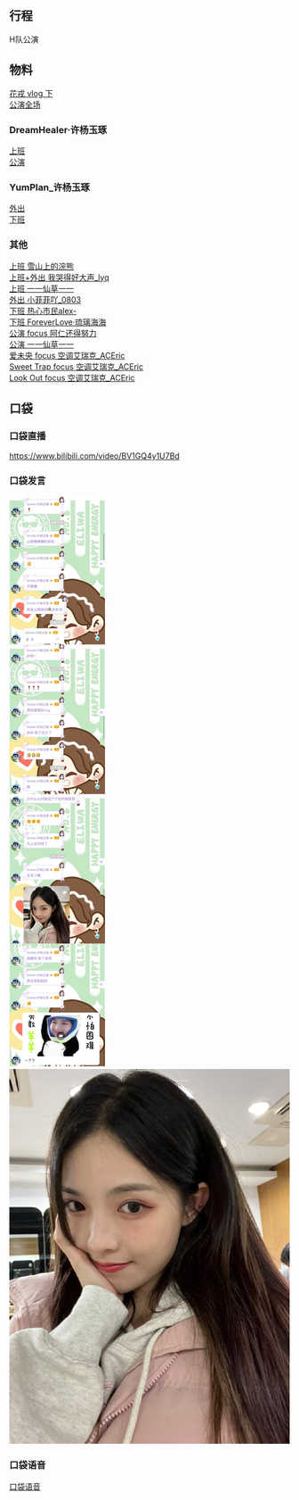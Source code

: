 ## 行程
H队公演

## 物料
[花戎 vlog 下](https://www.bilibili.com/video/BV1XF41187p8)<br>
[公演全场](https://www.bilibili.com/video/BV1VQ4y1U7xa)<br>
### DreamHealer·许杨玉琢
[上班](https://weibo.com/6375088879/L1sRR2nSl)<br>
[公演](https://weibo.com/6375088879/L1ubC8Yln)<br>
### YumPlan_许杨玉琢
[外出](https://weibo.com/7335378002/L1t3OEYzv)<br>
[下班](https://weibo.com/7335378002/L1vvtfHB5)<br>
### 其他
[上班 雪山上的浣熊](https://weibo.com/1701598311/L1sJQhPqS)<br>
[上班+外出 我哭得好大声_lyq](https://weibo.com/5267042634/L1tYR5XWZ)<br>
[上班 一一仙草一一](https://weibo.com/6445807474/L1sEY1LmC)<br>
[外出 小菲菲吖_0803](https://weibo.com/2858736050/L1ywiz4WO)<br>
[下班 热心市民alex-](https://weibo.com/2971625284/L1wmRDmP4)<br>
[下班 ForeverLove·琉璃海海](https://weibo.com/7610635463/L1yNrFqGI)<br>
[公演 focus 阿仁还得努力](https://weibo.com/3984479942/L1wnBrwXM)<br>
[公演 一一仙草一一](https://weibo.com/6445807474/L1Bz5wxNx)<br>
[爱未央 focus 空调艾瑞克_ACEric](https://weibo.com/6284574909/L1Ajqv4Di)<br>
[Sweet Trap focus 空调艾瑞克_ACEric](https://weibo.com/6284574909/L1I2N4tEW)<br>
[Look Out focus 空调艾瑞克_ACEric](https://weibo.com/6284574909/L1Bfgk1mc)<br>
## 口袋
### 口袋直播
https://www.bilibili.com/video/BV1GQ4y1U7Bd
### 口袋发言
![口袋发言](./pocket48/imgs/messages1.jpeg)<br>
![口袋发言](./pocket48/imgs/P1.jpeg)<br>
### 口袋语音
[口袋语音](./pocket48/audios/)<br>


